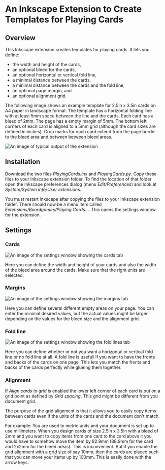 # An Inkscape Extension to Create Templates for Playing Cards

## Overview

This Inkscape extension creates templates for playing cards. It lets you define:
- the width and height of the cards,
- an optional bleed for the cards,
- an optional horizontal or vertical fold line,
- a minimal distance between the cards,
- a minimal distance between the cards and the fold line,
- an optional page margin, and
- an optional alignment grid.

The following image shows an example template for 2.5in x 3.5in cards on A4
paper in landscape format. The template has a horizontal folding line with at
least 5mm space between the line and the cards. Each card has a bleed of
2mm. The page has a empty margin of 5mm. The bottom left corners of each card
is aligned to a 5mm grid (although the card sizes are defined in inches). Crop
marks for each card extend from the page border to the bleed area and between
between bleed areas.

![An image of typical output of the extension](https://github.com/DerElam/inkscape-extension-playing-cards/master/images/example_01.png)

## Installation

Download the two files *PlayingCards.inx* and *PlayingCards.py*. Copy these files to your Inkscape extension folder. To find the location of that folder open the Inkscape preferences dialog (menu *Edit/Preferences*) and look at *System/System info/User extensions*.

You must restart Inkscape after copying the files to your Inkscape extension folder. There should now be a menu item called *Extensions/Boardgames/Playing Cards...*. This opens the settings window for the extension.

## Settings

### Cards

![An image of the settings window showing the cards tab](https://github.com/DerElam/inkscape-extension-playing-cards/master/images/settings_cards.png)

Here you can define the width and height of your cards and also the width of
the bleed area around the cards. Make sure that the right units are selected.

### Margins

![An image of the settings window showing the margins tab](https://github.com/DerElam/inkscape-extension-playing-cards/master/images/settings_margins.png)

Here you can define several different empty areas on your page. You can enter
the minimal desired values, but the actual values might be larger depending on
the values for the bleed size and the alignment grid.

### Fold line

![An image of the settings window showing the fold lines tab](https://github.com/DerElam/inkscape-extension-playing-cards/master/images/settings_foldlines.png)

Here you can define whether or not you want a horizontal or vertical fold line
or no fold line at all. A fold line is usefull if you want to have the fronts
and backs of the cards on one page. This lets you match the fronts and backs
of the cards perfectly while glueing them together.

### Alignment

If *Align cards to grid* is enabled the lower left corner of each card is put on a grid point as defined by *Grid spacing*. This grid might be different from you document grid.

The purpose of the grid alignment is that it allows you to easily copy items between cards even if the units of the cards and the document don't match.

For example: You are used to metric units and your document is set up to use millimeters. When you design cards of size 2.5in x 3.5in with a bleed of 2mm and you want to copy items from one card to the card above it you would have to somehow move the item by 92.9mm (88.9mm for the card and 2x2mm for the bleed areas). This is inconvenient. But if you enable the grid alignment with a grid size of say 10mm, then the cards are placed such that you can move your items up by 100mm. This is easily done with the arrow keys.
